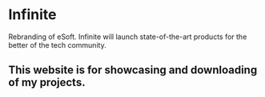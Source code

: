 # Infinite
Rebranding of eSoft. Infinite will launch state-of-the-art products for the better of the tech community.
## This website is for showcasing and downloading of my projects.
